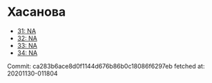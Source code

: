 # Хасанова
- [31: NA](31.md)
- [32: NA](32.md)
- [33: NA](33.md)
- [34: NA](34.md)

Commit: ca283b6ace8d0f1144d676b86b0c18086f6297eb
 fetched at: 20201130-011804
